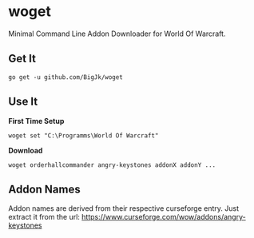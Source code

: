 # woget
Minimal Command Line Addon Downloader for World Of Warcraft. 

## Get It

```
go get -u github.com/BigJk/woget
```

## Use It

**First Time Setup**
```
woget set "C:\Programms\World Of Warcraft"
```

**Download**
```
woget orderhallcommander angry-keystones addonX addonY ...
```

## Addon Names

Addon names are derived from their respective curseforge entry. Just extract it from the url: https://www.curseforge.com/wow/addons/angry-keystones
